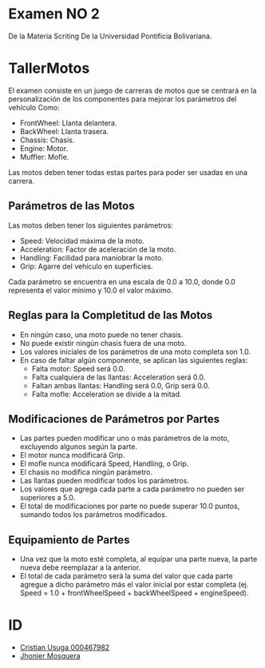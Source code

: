# Examen NO 2
De la Materia Scriting De la Universidad Pontificia Bolivariana.

# TallerMotos 
El examen consiste en un juego de carreras de motos que se centrará en la personalización de los componentes para mejorar los parámetros del vehículo Como:

- FrontWheel: Llanta delantera.
- BackWheel: Llanta trasera.
- Chassis: Chasis.
- Engine: Motor.
- Muffler: Mofle.

Las motos deben tener todas estas partes para poder ser usadas en una carrera.

## Parámetros de las Motos

Las motos deben tener los siguientes parámetros:

- Speed: Velocidad máxima de la moto.
- Acceleration: Factor de aceleración de la moto.
- Handling: Facilidad para maniobrar la moto.
- Grip: Agarre del vehículo en superficies.

Cada parámetro se encuentra en una escala de 0.0 a 10.0, donde 0.0 representa el valor mínimo y 10.0 el valor máximo.

## Reglas para la Completitud de las Motos

- En ningún caso, una moto puede no tener chasis.
- No puede existir ningún chasis fuera de una moto.
- Los valores iniciales de los parámetros de una moto completa son 1.0.
- En caso de faltar algún componente, se aplican las siguientes reglas:
  - Falta motor: Speed será 0.0.
  - Falta cualquiera de las llantas: Acceleration será 0.0.
  - Faltan ambas llantas: Handling será 0.0, Grip será 0.0.
  - Falta mofle: Acceleration se divide a la mitad.

## Modificaciones de Parámetros por Partes

- Las partes pueden modificar uno o más parámetros de la moto, excluyendo algunos según la parte.
- El motor nunca modificará Grip.
- El mofle nunca modificará Speed, Handling, o Grip.
- El chasis no modifica ningún parámetro.
- Las llantas pueden modificar todos los parámetros.
- Los valores que agrega cada parte a cada parámetro no pueden ser superiores a 5.0.
- El total de modificaciones por parte no puede superar 10.0 puntos, sumando todos los parámetros modificados.

## Equipamiento de Partes

- Una vez que la moto esté completa, al equipar una parte nueva, la parte nueva debe reemplazar a la anterior.
- El total de cada parámetro será la suma del valor que cada parte agregue a dicho parámetro más el valor inicial por estar completa (ej. Speed = 1.0 + frontWheelSpeed + backWheelSpeed + engineSpeed).


# ID
- [Cristian Usuga 000467982](https://github.com/Cristian171)
- [Jhonier Mosquera](https://github.com/quertuy)
 

